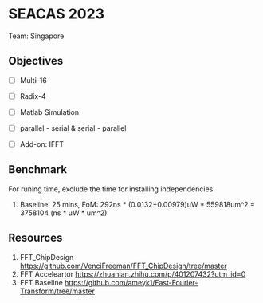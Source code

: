 # SEACAS 2023 
Team: Singapore


## Objectives
- [ ] Multi-16
- [ ] Radix-4
- [ ] Matlab Simulation
- [ ] parallel - serial & serial - parallel
- [ ] Add-on: IFFT


## Benchmark
For runing time, exclude the time for installing independencies
1. Baseline: 25 mins, FoM: 292ns * (0.0132+0.00979)uW * 559818um^2 = 3758104 (ns * uW * um^2)


## Resources
1. FFT_ChipDesign https://github.com/VenciFreeman/FFT_ChipDesign/tree/master
2. FFT Acceleartor https://zhuanlan.zhihu.com/p/401207432?utm_id=0 
3. FFT Baseline https://github.com/ameyk1/Fast-Fourier-Transform/tree/master 